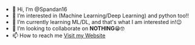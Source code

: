 - 👋 Hi, I’m @Spandan16
- 👀 I’m interested in (Machine Learning/Deep Learning) and python too!!
- 🌱 I’m currently learning ML/DL, and that's what I am interested in!😉
- 💞️ I’m looking to collaborate on <b>NOTHING</b>😁🤓
- 📫 How to reach me <a href="https://spandan16.github.io/">Visit my Website</a>

<!---
Spandan16/Spandan16 is a ✨ special ✨ repository because its `README.md` (this file) appears on your GitHub profile.
You can click the Preview link to take a look at your changes.
--->
